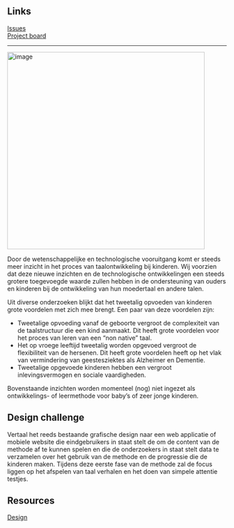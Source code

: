 ## Links
[Issues](https://github.com/fdnd-agency/tumi-mundo/issues)  
[Project board](https://github.com/orgs/fdnd-agency/projects/43)  
***

<img width="453" alt="image" src="https://github.com/fdnd-agency/tumi-mundo/assets/61702002/6c04d95e-f4ea-480d-9e86-cbf9148e8e15">


Door de wetenschappelijke en technologische vooruitgang komt er steeds meer inzicht in het proces van taalontwikkeling bij kinderen. Wij voorzien dat deze nieuwe inzichten en de technologische ontwikkelingen een steeds grotere toegevoegde waarde zullen hebben in de ondersteuning van ouders en kinderen bij de ontwikkeling van hun moedertaal en andere talen.

Uit diverse onderzoeken blijkt dat het tweetalig opvoeden van kinderen grote voordelen met zich mee brengt. Een paar van deze voordelen zijn:

* Tweetalige opvoeding vanaf de geboorte vergroot de complexiteit van de taalstructuur die een kind aanmaakt. Dit heeft grote voordelen voor het proces van leren van een “non native” taal.
* Het op vroege leeftijd tweetalig worden opgevoed vergroot de flexibiliteit van de hersenen. Dit heeft grote voordelen heeft op het vlak van vermindering van geestesziektes als Alzheimer en Dementie.
* Tweetalige opgevoede kinderen hebben een vergroot inlevingsvermogen en sociale vaardigheden.

Bovenstaande inzichten worden momenteel (nog) niet ingezet als ontwikkelings- of leermethode voor baby’s of zeer jonge kinderen.


## Design challenge

Vertaal het reeds bestaande grafische design naar een web applicatie of mobiele website die eindgebruikers in staat stelt de om de content van de methode af te kunnen spelen en die de onderzoekers in staat stelt data te verzamelen over het gebruik van de methode en de progressie die de kinderen maken. Tijdens deze eerste fase van de methode zal de focus liggen op het afspelen van taal verhalen en het doen van simpele attentie testjes.

## Resources

[Design](https://www.figma.com/file/RDlD4etdXBvcOW9AAqueBz/TuMiMundo_FDND_Prototype?type=design&node-id=0%3A1&mode=design&t=3z8nbpTxTLvGHUIm-1)  

